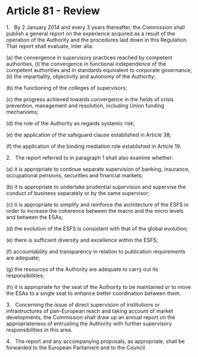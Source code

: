# Article 81 - Review


1.   By 2 January 2014 and every 3 years thereafter, the Commission shall publish a general report on the experience acquired as a result of the operation of the Authority and the procedures laid down in this Regulation. That report shall evaluate, inter alia:

(a) the convergence in supervisory practices reached by competent authorities, (i) the convergence in functional independence of the competent authorities and in standards equivalent to corporate governance; (ii) the impartiality, objectivity and autonomy of the Authority;

(b) the functioning of the colleges of supervisors;

(c) the progress achieved towards convergence in the fields of crisis prevention, management and resolution, including Union funding mechanisms;

(d) the role of the Authority as regards systemic risk;

(e) the application of the safeguard clause established in Article 38;

(f) the application of the binding mediation role established in Article 19.

2.   The report referred to in paragraph 1 shall also examine whether:

(a) it is appropriate to continue separate supervision of banking, insurance, occupational pensions, securities and financial markets;

(b) it is appropriate to undertake prudential supervision and supervise the conduct of business separately or by the same supervisor;

(c) it is appropriate to simplify and reinforce the architecture of the ESFS in order to increase the coherence between the macro and the micro levels and between the ESAs;

(d) the evolution of the ESFS is consistent with that of the global evolution;

(e) there is sufficient diversity and excellence within the ESFS;

(f) accountability and transparency in relation to publication requirements are adequate;

(g) the resources of the Authority are adequate to carry out its responsibilities;

(h) it is appropriate for the seat of the Authority to be maintained or to move the ESAs to a single seat to enhance better coordination between them.

3.   Concerning the issue of direct supervision of institutions or infrastructures of pan-European reach and taking account of market developments, the Commission shall draw up an annual report on the appropriateness of entrusting the Authority with further supervisory responsibilities in this area.

4.   The report and any accompanying proposals, as appropriate, shall be forwarded to the European Parliament and to the Council.

